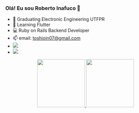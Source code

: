 ### Olá! Eu sou Roberto Inafuco 👋

- 🔭 Graduating Electronic Engineering UTFPR
- 🌱 Learning Flutter
- 💻 Ruby on Rails Backend Developer
- 📫 email: toshioin07@gmail.com
- <a href="https://www.linkedin.com/in/roberto-inafuco-3333b71a9/" target="_blank"><img src="https://img.shields.io/badge/-LinkedIn-%230077B5?style=for-the-badge&logo=linkedin&logoColor=white" target="_blank"></a>
- <a href="https://www.instagram.com/roberto.in/"><img src="https://img.shields.io/badge/Instagram-E4405F?style=for-the-badge&logo=instagram&logoColor=white"></a>

<div align="center">
  <a href="https://github.com/ToshioInafuco">
  <img height="150em" src="https://github-readme-stats.vercel.app/api?username=ToshioInafuco&show_icons=true&theme=github_dark&include_all_commits=true&count_private=true"/>
  <img height="150em" src="https://github-readme-stats.vercel.app/api/top-langs/?username=ToshioInafuco&layout=compact&langs_count=7&theme=github_dark"/>
</div>
<!-- <div style="display: inline_block"><br>
  <img align="center" alt="Python" height="30" width="40" src="https://raw.githubusercontent.com/devicons/devicon/master/icons/python/python-original.svg">
  <img align="center" alt="Python" height="30" width="40" src="https://cdn.jsdelivr.net/gh/devicons/devicon/icons/c/c-original.svg" />
<!--   <img align="center" alt="Js" height="30" width="40" src="https://raw.githubusercontent.com/devicons/devicon/master/icons/javascript/javascript-plain.svg"> -->
<!--   <img align="center" alt="React" height="30" width="40" src="https://raw.githubusercontent.com/devicons/devicon/master/icons/react/react-original.svg"> -->
  
</div>
  
  ##
